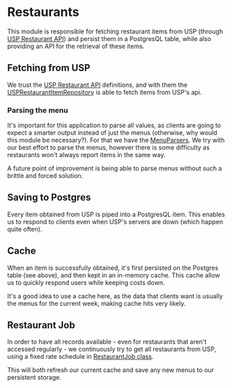 # Restaurants

This module is responsible for fetching restaurant items from USP (through [USP Restaurant API][1]) and persist them in a PostgresQL table, while also providing an API for the retrieval of these items.

## Fetching from USP

We trust the [USP Restaurant API][1] definitions, and with them the [USPRestaurantItemRepository][3] is able to fetch items from USP's api.

### Parsing the menu

It's important for this application to parse all values, as clients are going to expect a smarter output instead of just the menus (otherwise, why would this module be necessary?). For that we have the [MenuParsers][4]. We try with our best effort to parse the menus, however there is some difficulty as restaurants won't always report items in the same way.

A future point of improvement is being able to parse menus without such a brittle and forced solution.

## Saving to Postgres

Every item obtained from USP is piped into a PostgresQL item. This enables us to respond to clients even when USP's servers are down (which happen quite often).

## Cache

When an item is successfully obtained, it's first persisted on the Postgres table (see above), and then kept in an in-memory cache. This cache allow us to quickly respond users while keeping costs down.

It's a good idea to use a cache here, as the data that clients want is usually the menus for the current week, making cache hits very likely.

## Restaurant Job

In order to have all records available - even for restaurants that aren't accessed regularly - we continuously try to get all restaurants from USP, using a fixed rate schedule in [RestaurantJob class][5].

This will both refresh our current cache and save any new menus to our persistent storage.



[1]: https://github.com/JopiterApp/USP-Restaurant-API
[3]: src/main/kotlin/repository/usp/USPRestaurantItemRepository.kt
[4]: src/main/kotlin/repository/usp/MenuParser.kt
[5]: src/main/kotlin/RestaurantJob.kt